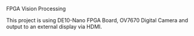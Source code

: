 FPGA Vision Processing

This project is using DE10-Nano FPGA Board, OV7670 Digital Camera and output to an external display via HDMI.

